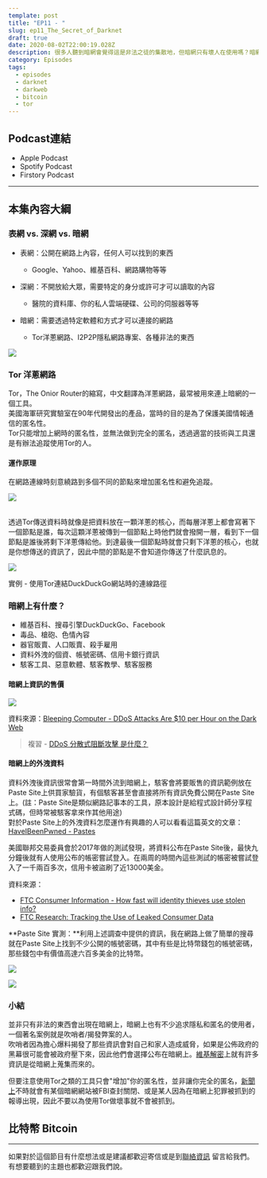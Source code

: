 ```yaml
---
template: post
title: "EP11 - "
slug: ep11_The_Secret_of_Darknet
draft: true
date: 2020-08-02T22:00:19.028Z
description: 很多人聽到暗網會覺得這是非法之徒的集散地，但暗網只有壞人在使用嗎？暗網和我們一般在使用的網路到底有什麼不同？你知道暗網上除了人口販賣、槍枝販售等犯罪項目，也有資安服務販售嗎？暗網上大家都是用什麼進行交易的呢？
category: Episodes
tags:
  - episodes
  - darknet
  - darkweb
  - bitcoin
  - tor
---
```

## Podcast連結

* Apple Podcast
* Spotify Podcast
* Firstory Podcast

- - -

## 本集內容大綱

### 表網 vs. 深網 vs. 暗網

* 表網：公開在網路上內容，任何人可以找到的東西

  * Google、Yahoo、維基百科、網路購物等等
* 深網：不開放給大眾，需要特定的身分或許可才可以讀取的內容

  * 醫院的資料庫、你的私人雲端硬碟、公司的伺服器等等
* 暗網：需要透過特定軟體和方式才可以連接的網路

  * Tor洋蔥網路、I2P2P隱私網路專案、各種非法的東西

![](/media/darkweb_iceberg.png)

### Tor 洋蔥網路

Tor，The Onior Router的縮寫，中文翻譯為洋蔥網路，最常被用來連上暗網的一個工具。\
美國海軍研究實驗室在90年代開發出的產品，當時的目的是為了保護美國情報通信的匿名性。\
Tor只能增加上網時的匿名性，並無法做到完全的匿名，透過適當的技術與工具還是有辦法追蹤使用Tor的人。

#### 運作原理

在網路連線時刻意繞路到多個不同的節點來增加匿名性和避免追蹤。

![](/media/darkweb_tor.png)

\
透過Tor傳送資料時就像是把資料放在一顆洋蔥的核心，而每層洋蔥上都會寫著下一個節點是誰，每次這顆洋蔥被傳到一個節點上時他們就會撥開一層，看到下一個節點是誰後將剩下洋蔥傳給他。到達最後一個節點時就會只剩下洋蔥的核心，也就是你想傳送的資訊了，因此中間的節點是不會知道你傳送了什麼訊息的。

![](/media/darkweb_duckpath.jpg)

實例 - 使用Tor連結DuckDuckGo網站時的連線路徑

### 暗網上有什麼？

* 維基百科、搜尋引擎DuckDuckGo、Facebook
* 毒品、槍砲、色情內容
* 器官販賣、人口販賣、殺手雇用
* 資料外洩的個資、帳號密碼、信用卡銀行資訊
* 駭客工具、惡意軟體、駭客教學、駭客服務

#### 暗網上資訊的售價

![](/media/darkweb_price.jpg)

資料來源：[Bleeping Computer - DDoS Attacks Are $10 per Hour on the Dark Web](https://www.bleepingcomputer.com/news/security/ddos-attacks-are-10-per-hour-on-the-dark-web/)

> 複習 - [DDoS 分散式阻斷攻擊 是什麼？](/posts/EP2-what-is-infosec#可用性)

#### 暗網上的外洩資料

資料外洩後資訊很常會第一時間外流到暗網上，駭客會將要販售的資訊範例放在Paste Site上供買家驗貨，有個駭客甚至會直接將所有資訊免費公開在Paste Site上。(註：Paste Site是類似網路記事本的工具，原本設計是給程式設計師分享程式碼，但時常被駭客拿來作其他用途)\
對於Paste Site上的外洩資料怎麼運作有興趣的人可以看看這篇英文的文章：[HaveIBeenPwned - Pastes](https://haveibeenpwned.com/Pastes)

美國聯邦交易委員會於2017年做的測試發現，將資料公布在Paste Site後，最快九分鐘後就有人使用公布的帳密嘗試登入。在兩周的時間內這些測試的帳密被嘗試登入了一千兩百多次，信用卡被盜刷了近13000美金。

資料來源：

* [FTC Consumer Information - How fast will identity thieves use stolen info?](https://www.consumer.ftc.gov/blog/2017/05/how-fast-will-identity-thieves-use-stolen-info)
* [FTC Research: Tracking the Use of Leaked Consumer Data](https://www.ftc.gov/system/files/documents/public_events/987523/ftc-leakeddataresearch-slides.pdf)

**Paste Site 實測：**利用上述調查中提供的資訊，我在網路上做了簡單的搜尋就在Paste Site上找到不少公開的帳號密碼，其中有些是比特幣錢包的帳號密碼，那些錢包中有價值高達六百多美金的比特幣。

![](/media/darkweb_pastebin.jpg)

![](/media/darkweb_yourcoin.jpg)

### 小結

並非只有非法的東西會出現在暗網上，暗網上也有不少追求隱私和匿名的使用者，一個著名案例就是吹哨者/揭發弊案的人。\
吹哨者因為擔心爆料揭發了那些資訊會對自己和家人造成威脅，如果是公佈政府的黑幕很可能會被政府壓下來，因此他們會選擇公布在暗網上。[維基解密](https://zh.wikipedia.org/zh-hant/%E7%B6%AD%E5%9F%BA%E8%A7%A3%E5%AF%86)上就有許多資訊是從暗網上蒐集而來的。

但要注意使用Tor之類的工具只會"增加"你的匿名性，並非讓你完全的匿名，[新聞上](https://www.ithome.com.tw/news/133653)不時就會有某個暗網網站被FBI查封關閉、或是某人因為在暗網上犯罪被抓到的報導出現，因此不要以為使用Tor做壞事就不會被抓到。

## 比特幣 Bitcoin

- - -

如果對於這個節目有什麼想法或是建議都歡迎寄信或是到[聯絡資訊](/pages/contacts) 留言給我們。 有想要聽到的主題也都歡迎跟我們說。